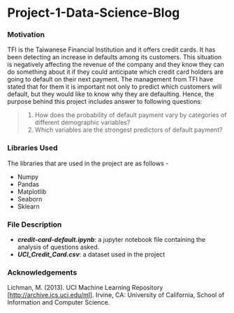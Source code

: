 # Project-1-Data-Science-Blog

### Motivation
TFI is the Taiwanese Financial Institution and it offers credit cards. It has been detecting an increase in defaults among its customers. This situation is negatively affecting the revenue of the company and they know they can do something about it if they could anticipate which credit card holders are going to default on their next payment. The management from TFI have stated that for them it is important not only to predict which customers will default, but they would like to know why they are defaulting. Hence, the purpose behind this project includes answer to following questions:
  > 1. How does the probability of default payment vary by categories of different demographic variables?
  > 2. Which variables are the strongest predictors of default payment?


### Libraries Used
The libraries that are used in the project are as follows - 
- Numpy
- Pandas
- Matplotlib
- Seaborn
- Sklearn


### File Description
- ***credit-card-default.ipynb***: a jupyter notebook file containing the analysis of questions asked.
- ***UCI_Credit_Card.csv***: a dataset used in the project


### Acknowledgements
Lichman, M. (2013). UCI Machine Learning Repository [http://archive.ics.uci.edu/ml]. Irvine, CA: University of California, School of Information and Computer Science.  
